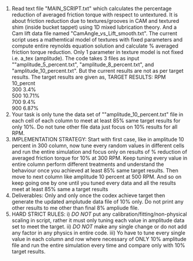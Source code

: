 1) Read text file "MAIN_SCRIPT.txt" which calculates the percentage reduction of averaged friction torque with respect to untextured. It is about friction reduction due to textures/grooves in CAM and textured shim (inside bucket tappet) using 1D mixed lubrication theory. And a Cam lift data file named "CamAngle_vs_Lift_smooth.txt". 
The current script uses a mathemtical model of textures with fixed parameters and compute entire reynolds equation solution and calculate % averaged friction torque reduction.
Only 1 parameter in texture model is not fixed i.e. a_tex (amplitude). The code takes 3 files as input ""amplitude_5_percent.txt", "amplitude_8_percent.txt", and "amplitude_10_percent.txt". 
But the current results are not as per target results.
The target results are given as,
 TARGET RESULTS:
RPM    10_percnt        
300     3.4%                
500    10.71%            
700    9.4%         
900    6.87%      
2) Your task is only tune the data set of ""amplitude_10_percent.txt" file in each cell of each column to meet at least 85% same target results for only 10%. Do not tune other file data just focus on 10% results for all RPM.
3) IMPLEMENTATION STRATEGY:
Start with first case, like in amplitude 10 percent in 300 column, now tune every random values in different cells  and run the entire simulation and focus only on results of % reduction of averaged friction torque for 10% at 300 RPM. Keep tuning  every value in entire column perform different treatments and understand the behaviour once you achieved at least 85% same target results. Then move to next column like amplitude 10 percent at 500 RPM. And so on keep going one by one until you tuned every data and all the results meet at least 85% same a target results 
4) Deliverables:
Only and only once the codex achieve target then generate the updated amplutude data file of 10% only. 
Do not print any other results to me other than final 8% ampliude file.
5) HARD STRICT RULES:
i) *DO NOT* put any calibration/fitting/non-physical scaling in script, rather it must only tuning each value in amplitude data set to meet the target.
ii) *DO NOT* make any single change or do not add any factor in any physics in entire code.
iii) Yo have to tune every single value in each column and row where necessary of ONLY 10% amplitude file and run the entire simulation every time and compare only with 10% target results.
